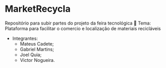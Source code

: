 # MarketRecycla
Repositório para subir partes do projeto da feira tecnológica
 🍂 Tema: Plataforma para facilitar o comercio e localização de materiais recicláveis

 - Integrantes:
   - Mateus Cadete;
   - Gabriel Martins;
   - Joel Quia;
   - Victor Nogueira.
